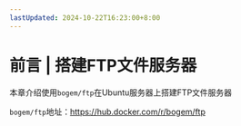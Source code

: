 ```yaml
---
lastUpdated: 2024-10-22T16:23:00+8:00
---
```


# 前言 | 搭建FTP文件服务器

本章介绍使用```bogem/ftp```在Ubuntu服务器上搭建FTP文件服务器

```bogem/ftp```地址：<https://hub.docker.com/r/bogem/ftp>